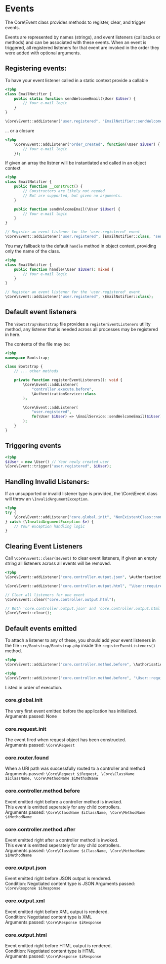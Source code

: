# Events

The Core\Event class provides methods to register, clear, and trigger events.

Events are represented by names (strings), and event listeners (callbacks or methods) and can be associated with these events.
When an event is triggered, all registered listeners for that event are invoked in the order they were added with optional arguments.

## Registering events:

To have your event listener called in a static context provide a callable
```php
<?php
class EmailNotifier {
	public static function sendWelcomeEmail(\User $iUser) {
		// Your e-mail logic
	}
}

\Core\Event::addListener("user.registered", "EmailNotifier::sendWelcomeEmail");
```
... or a closure

```php
<?php
	\Core\Event::addListener("order_created", function(\User $iUser) {
		// Your e-mail logic
	});
```

If given an array the listner will be instantiated and called in an object context
```php
<?php
class EmailNotifier {
	public function __construct() {
		// Constructors are likely not needed
		// But are supported, but given no arguments.
	}

	public function sendWelcomeEmail(\User $iUser) {
		// Your e-mail logic
	}
}

// Register an event listener for the 'user.registered' event
\Core\Event::addListener("user.registered", [EmailNotifier::class, "sendWelcomeEmail"])
```

You may fallback to the default `handle` method in object context, providing only the name of the class.  
```php
<?php
class EmailNotifier {
	public function handle(\User $iUser): mixed {
		// Your e-mail logic
	}
}

// Register an event listener for the 'user.registered' event
\Core\Event::addListener("user.registered", \EmailNotifier::class);
```

## Default event listeners
The `\Bootstrap\Bootstrap` file provides a `registerEventListeners` utility method, any listener that is needed across all processes
may be registered in here.

The contents of the file may be:
```php
<?php
namespace Bootstrap;

class Bootstrap {
	// ... other methods

	private function registerEventListeners(): void {
		\Core\Event::addListener(
			"controller.execute.before",
			\AuthenticationService::class
		);

		\Core\Event::addListener(
			"user.registered",
			fn(\User $iUser) => \EmailService::sendWelcomeEmail($iUser)
		);
	}
}

```

## Triggering events
```php
<?php
$iUser = new \User() // Your newly created user
\Core\Event::trigger("user.registered", $iUser);
```

## Handling Invalid Listeners:

If an unsupported or invalid listener type is provided, the \Core\Event class will throw an `\InvalidArgumentException`.

```php
<?php
try {
	\Core\Event::addListener("core.global.init", "NonExistentClass::nonExistentMethod");
} catch (\InvalidArgumentException $e) {
	// Your exception handling logic
}
```

## Clearing Event Listeners
Call `\Core\Event::clear($event)` to clear event listeners, if given an empty string all listeners across all events will be removed.

```php
<?php
\Core\Event::addListener("core.controller.output.json", \AuthorisationService::class);

\Core\Event::addListener("core.controller.output.html", "\User::requireLogin");

// Clear all listeners for one event
\Core\Event::clear("core.controller.output.html");

// Both 'core.controller.output.json' and 'core.controller.output.html' will be cleared
\Core\Event::clear();
```

## Default events emitted

To attach a listener to any of these, you should add your event listeners in the file `src/Bootstrap/Bootstrap.php` inside the `registerEventListeners()` method.  

```php
<?php
\Core\Event::addListener("core.controller.method.before", \AuthorisationService::class);
```

```php
<?php
\Core\Event::addListener("core.controller.method.before", "\User::requireLogin");
```

Listed in order of execution.  

### core.global.init
The very first event emitted before the application has initialized.  
Arguments passed: None

### core.request.init
The event fired when request object has been constructed.  
Arguments passed: `\Core\Request`

### core.router.found
When a URI path was successfully routed to a controller and method
Arguments passed: `\Core\Request $iRequest, \Core\ClassName $iClassName, \Core\MethodName $iMethodName`

### core.controller.method.before
Event emitted right before a controller method is invoked.  
This event is emitted seperately for any child controllers.  
Arguments passed: `\Core\ClassName $iClassName, \Core\MethodName $iMethodName`

### core.controller.method.after
Event emitted right after a controller method is invoked.  
This event is emitted seperately for any child controllers.  
Arguments passed: `\Core\ClassName $iClassName, \Core\MethodName $iMethodName`

### core.output.json
Event emitted right before JSON output is rendered.  
Condition: Negotiated content type is JSON
Arguments passed: `\Core\Response $iResponse`  

### core.output.xml
Event emitted right before XML output is rendered.  
Condition: Negotiated content type is XML  
Arguments passed: `\Core\Response $iResponse`  

### core.output.html
Event emitted right before HTML output is rendered.  
Condition: Negotiated content type is HTML    
Arguments passed: `\Core\Response $iResponse`  